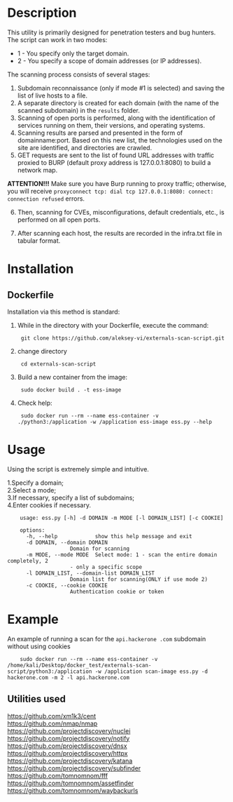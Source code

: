 # Description
This utility is primarily designed for penetration testers and bug hunters. The script can work in two modes:
- 1 - You specify only the target domain.
- 2 - You specify a scope of domain addresses (or IP addresses).

The scanning process consists of several stages:
1. Subdomain reconnaissance (only if mode #1 is selected) and saving the list of live hosts to a file.
2. A separate directory is created for each domain (with the name of the scanned subdomain) in the `results` folder.
3. Scanning of open ports is performed, along with the identification of services running on them, their versions, and operating systems.
4. Scanning results are parsed and presented in the form of domainname:port. Based on this new list, the technologies used on the site are identified, and directories are crawled.
5. GET requests are sent to the list of found URL addresses with traffic proxied to BURP (default proxy address is 127.0.0.1:8080) to build a network map.

**ATTENTION!!!**
Make sure you have Burp running to proxy traffic; otherwise, you will receive `proxyconnect tcp: dial tcp 127.0.0.1:8080: connect: connection refused` errors.

6. Then, scanning for CVEs, misconfigurations, default credentials, etc., is performed on all open ports.

7. After scanning each host, the results are recorded in the infra.txt file in tabular format.

# Installation

## Dockerfile

Installation via this method is standard:

1. While in the directory with your Dockerfile, execute the command:

        git clone https://github.com/aleksey-vi/externals-scan-script.git
   
3. change directory

        cd externals-scan-script

4. Build a new container from the image:

        sudo docker build . -t ess-image

5. Check help:

        sudo docker run --rm --name ess-container -v ./python3:/application -w /application ess-image ess.py --help


# Usage

Using the script is extremely simple and intuitive.

1.Specify a domain;<br>
2.Select a mode;<br>
3.If necessary, specify a list of subdomains;<br>
4.Enter cookies if necessary.<br>

        usage: ess.py [-h] -d DOMAIN -m MODE [-l DOMAIN_LIST] [-c COOKIE]

        options:
          -h, --help            show this help message and exit
          -d DOMAIN, --domain DOMAIN
                        Domain for scanning
          -m MODE, --mode MODE  Select mode: 1 - scan the entire domain completely, 2
                        - only a specific scope
          -l DOMAIN_LIST, --domain-list DOMAIN_LIST
                        Domain list for scanning(ONLY if use mode 2)
          -c COOKIE, --cookie COOKIE
                        Authentication cookie or token


# Example

An example of running a scan for the `api.hackerone .com` subdomain without using cookies

        sudo docker run --rm --name ess-container -v /home/kali/Desktop/docker_test/externals-scan-script/python3:/application -w /application scan-image ess.py -d hackerone.com -m 2 -l api.hackerone.com


## Utilities used

https://github.com/xm1k3/cent<br>
https://github.com/nmap/nmap<br>
https://github.com/projectdiscovery/nuclei<br>
https://github.com/projectdiscovery/notify<br>
https://github.com/projectdiscovery/dnsx<br>
https://github.com/projectdiscovery/httpx<br>
https://github.com/projectdiscovery/katana<br>
https://github.com/projectdiscovery/subfinder<br>
https://github.com/tomnomnom/fff<br>
https://github.com/tomnomnom/assetfinder<br>
https://github.com/tomnomnom/waybackurls<br>
